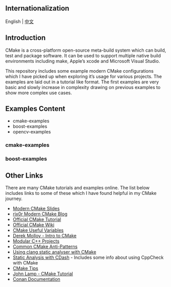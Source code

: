 
## Internationalization
English | [中文](README_zh.md)


## Introduction
CMake is a cross-platform open-source meta-build system which can build, test and package software. It can be used to support multiple native build environments including make, Apple’s xcode and Microsoft Visual Studio.

This repository includes some example modern CMake configurations which I have picked up when exploring it’s usage for various projects. The examples are laid out in a tutorial like format. The first examples are very basic and slowly increase in complexity drawing on previous examples to show more complex use cases.



## Examples Content

- cmake-examples
- boost-examples
- opencv-examples


### cmake-examples


### boost-examples


### 

## Other Links
There are many CMake tutorials and examples online. The list below includes links
to some of these which I have found helpful in my CMake journey.

  * [Modern CMake Slides](https://web.archive.org/web/20160314094326/https://www.kdab.com/~stephen/moderncmake.pdf)
  * [rix0r Modern CMake Blog](https://rix0r.nl/blog/2015/08/13/cmake-guide/)
  * [Official CMake Tutorial](https://cmake.org/cmake-tutorial/)
  * [Official CMake Wiki](https://gitlab.kitware.com/cmake/community/wikis/home)
  * [CMake Useful Variables](https://gitlab.kitware.com/cmake/community/wikis/doc/cmake/Useful-Variables)
  * [Derek Molloy - Intro to CMake](http://derekmolloy.ie/hello-world-introductions-to-cmake/)
  * [Modular C++ Projects](http://techminded.net/blog/modular-c-projects-with-cmake.html)
  * [Common CMake Anti-Patterns](https://web.archive.org/web/20190320121339/http://voices.canonical.com/jussi.pakkanen/2013/03/26/a-list-of-common-cmake-antipatterns/)
  * [Using clang static analyser with CMake](http://baptiste-wicht.com/posts/2014/04/install-use-clang-static-analyzer-cmake.html)
  * [Static Analysis with CDash](https://cmake.org/pipermail/cmake/2011-April/043709.html) - Includes some info about using CppCheck with CMake
  * [CMake Tips](https://samthursfield.wordpress.com/2015/10/20/some-cmake-tips/)
  * [John Lamp - CMake Tutorial](https://www.johnlamp.net/cmake-tutorial.html)
  * [Conan Documentation](link:https://docs.conan.io)
